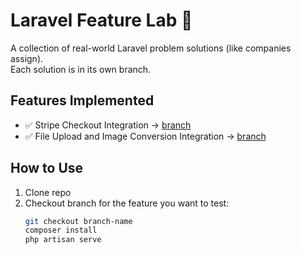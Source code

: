 # Laravel Feature Lab 🚀
A collection of real-world Laravel problem solutions (like companies assign).  
Each solution is in its own branch.  

## Features Implemented
- ✅ Stripe Checkout Integration → [branch](https://github.com/adil03038/Laravel-Feature-Lab/tree/1.-Stripe-Payment-Integration)
- ✅ File Upload and Image Conversion Integration → [branch](https://github.com/adil03038/Laravel-Feature-Lab/tree/2.-File-Upload-%26-Image-Conversion)

## How to Use
1. Clone repo  
2. Checkout branch for the feature you want to test:  
   ```bash
   git checkout branch-name
   composer install
   php artisan serve

